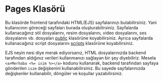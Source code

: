 # Pages Klasörü
Bu klasörde frontend tarafındaki HTML(EJS) sayfalarınızı bulabilirsiniz. Yani kullanıcının göreceği sayfaları burada oluşturabilirsiniz. Sayfalarda kullanacağınız stil dosyalarını, resim dosyalarını, video dosyalarını, ses dosyalarını vb. dosyaları [public](../public/README.md) klasörüne koyabilirsiniz. Ayrıca sayfalarda kullanacağınız script dosyalarını [scripts](../scripts/README.md) klasörüne koyabilirsiniz.

EJS neyin nesi diye merak ediyorsanız, HTML dosyalarınızda backend tarafından aldığınız verileri kullanmanızı sağlayan bir şey diyebiliriz. Mesela `<a>Merhaba <%= isim %></a>` kodunu kullanarak, backend tarafından sayfaya gönderilen `isim` değişkenini kullanabilirsiniz. Bu sayede sayfalarınızda değişkenler kullanabilir, döngüler ve koşullar yazabilirsiniz.